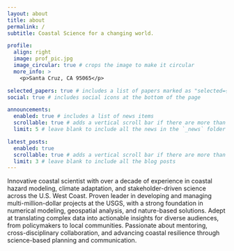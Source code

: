 ```yaml
---
layout: about
title: about
permalink: /
subtitle: Coastal Science for a changing world.  

profile:
  align: right
  image: prof_pic.jpg
  image_circular: true # crops the image to make it circular
  more_info: >
    <p>Santa Cruz, CA 95065</p>

selected_papers: true # includes a list of papers marked as "selected={true}"
social: true # includes social icons at the bottom of the page

announcements:
  enabled: true # includes a list of news items
  scrollable: true # adds a vertical scroll bar if there are more than 3 news items
  limit: 5 # leave blank to include all the news in the `_news` folder

latest_posts:
  enabled: true
  scrollable: true # adds a vertical scroll bar if there are more than 3 new posts items
  limit: 3 # leave blank to include all the blog posts
---
```


Innovative coastal scientist with over a decade of experience in coastal hazard modeling, climate adaptation, and stakeholder-driven science across the U.S. West Coast. Proven leader in developing and managing multi-million-dollar projects at the USGS, with a strong foundation in numerical modeling, geospatial analysis, and nature-based solutions. Adept at translating complex data into actionable insights for diverse audiences, from policymakers to local communities. Passionate about mentoring, cross-disciplinary collaboration, and advancing coastal resilience through science-based planning and communication.
